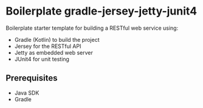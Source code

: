 # Boilerplate gradle-jersey-jetty-junit4

Boilerplate starter template for building a RESTful web service using:
- Gradle (Kotlin) to build the project
- Jersey for the RESTful API
- Jetty as embedded web server
- JUnit4 for unit testing

## Prerequisites
- Java SDK
- Gradle
